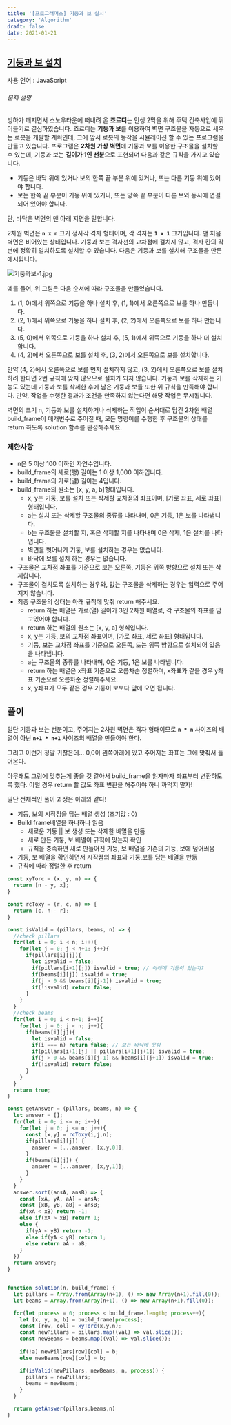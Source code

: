 ```yaml
---
title: '[프로그래머스] 기둥과 보 설치'
category: 'Algorithm'
draft: false
date: 2021-01-21
---
```


[기둥과 보 설치]: https://programmers.co.kr/learn/courses/30/lessons/60061

## [기둥과 보 설치]

사용 언어 : JavaScript

###### 문제 설명

빙하가 깨지면서 스노우타운에 떠내려 온 **죠르디**는 인생 2막을 위해 주택 건축사업에 뛰어들기로 결심하였습니다. 죠르디는 **기둥과 보**를 이용하여 벽면 구조물을 자동으로 세우는 로봇을 개발할 계획인데, 그에 앞서 로봇의 동작을 시뮬레이션 할 수 있는 프로그램을 만들고 있습니다.
프로그램은 **2차원 가상 벽면**에 기둥과 보를 이용한 구조물을 설치할 수 있는데, 기둥과 보는 **길이가 1인 선분**으로 표현되며 다음과 같은 규칙을 가지고 있습니다.

- 기둥은 바닥 위에 있거나 보의 한쪽 끝 부분 위에 있거나, 또는 다른 기둥 위에 있어야 합니다.
- 보는 한쪽 끝 부분이 기둥 위에 있거나, 또는 양쪽 끝 부분이 다른 보와 동시에 연결되어 있어야 합니다.

단, 바닥은 벽면의 맨 아래 지면을 말합니다.

2차원 벽면은 **`n x n`** 크기 정사각 격자 형태이며, 각 격자는 **`1 x 1`** 크기입니다. 맨 처음 벽면은 비어있는 상태입니다. 기둥과 보는 격자선의 교차점에 걸치지 않고, 격자 칸의 각 변에 정확히 일치하도록 설치할 수 있습니다. 다음은 기둥과 보를 설치해 구조물을 만든 예시입니다.

![기둥과보-1.jpg](https://grepp-programmers.s3.amazonaws.com/files/production/c453630fa0/834b86e5-6fd0-4d3c-8023-7f853ea4301f.jpg)

예를 들어, 위 그림은 다음 순서에 따라 구조물을 만들었습니다.

1. (1, 0)에서 위쪽으로 기둥을 하나 설치 후, (1, 1)에서 오른쪽으로 보를 하나 만듭니다.
2. (2, 1)에서 위쪽으로 기둥을 하나 설치 후, (2, 2)에서 오른쪽으로 보를 하나 만듭니다.
3. (5, 0)에서 위쪽으로 기둥을 하나 설치 후, (5, 1)에서 위쪽으로 기둥을 하나 더 설치합니다.
4. (4, 2)에서 오른쪽으로 보를 설치 후, (3, 2)에서 오른쪽으로 보를 설치합니다.

만약 (4, 2)에서 오른쪽으로 보를 먼저 설치하지 않고, (3, 2)에서 오른쪽으로 보를 설치하려 한다면 2번 규칙에 맞지 않으므로 설치가 되지 않습니다. 기둥과 보를 삭제하는 기능도 있는데 기둥과 보를 삭제한 후에 남은 기둥과 보들 또한 위 규칙을 만족해야 합니다. 만약, 작업을 수행한 결과가 조건을 만족하지 않는다면 해당 작업은 무시됩니다.

벽면의 크기 n, 기둥과 보를 설치하거나 삭제하는 작업이 순서대로 담긴 2차원 배열 build_frame이 매개변수로 주어질 때, 모든 명령어를 수행한 후 구조물의 상태를 return 하도록 solution 함수를 완성해주세요.

### 제한사항

- n은 5 이상 100 이하인 자연수입니다.
- build_frame의 세로(행) 길이는 1 이상 1,000 이하입니다.
- build_frame의 가로(열) 길이는 4입니다.
- build_frame의 원소는 [x, y, a, b]형태입니다.
  - x, y는 기둥, 보를 설치 또는 삭제할 교차점의 좌표이며, [가로 좌표, 세로 좌표] 형태입니다.
  - a는 설치 또는 삭제할 구조물의 종류를 나타내며, 0은 기둥, 1은 보를 나타냅니다.
  - b는 구조물을 설치할 지, 혹은 삭제할 지를 나타내며 0은 삭제, 1은 설치를 나타냅니다.
  - 벽면을 벗어나게 기둥, 보를 설치하는 경우는 없습니다.
  - 바닥에 보를 설치 하는 경우는 없습니다.
- 구조물은 교차점 좌표를 기준으로 보는 오른쪽, 기둥은 위쪽 방향으로 설치 또는 삭제합니다.
- 구조물이 겹치도록 설치하는 경우와, 없는 구조물을 삭제하는 경우는 입력으로 주어지지 않습니다.
- 최종 구조물의 상태는 아래 규칙에 맞춰 return 해주세요.
  - return 하는 배열은 가로(열) 길이가 3인 2차원 배열로, 각 구조물의 좌표를 담고있어야 합니다.
  - return 하는 배열의 원소는 [x, y, a] 형식입니다.
  - x, y는 기둥, 보의 교차점 좌표이며, [가로 좌표, 세로 좌표] 형태입니다.
  - 기둥, 보는 교차점 좌표를 기준으로 오른쪽, 또는 위쪽 방향으로 설치되어 있음을 나타냅니다.
  - a는 구조물의 종류를 나타내며, 0은 기둥, 1은 보를 나타냅니다.
  - return 하는 배열은 x좌표 기준으로 오름차순 정렬하며, x좌표가 같을 경우 y좌표 기준으로 오름차순 정렬해주세요.
  - x, y좌표가 모두 같은 경우 기둥이 보보다 앞에 오면 됩니다.



## 풀이

일단 기둥과 보는 선분이고, 주어지는 2차원 벽면은 격자 형태이므로 **`n * n`** 사이즈의 배열이 아닌 **`n+1 * n+1`** 사이즈의 배열을 만들어야 한다.

그리고 이런거 정말 귀찮은데... 0,0이 왼쪽아래에 있고 주어지는 좌표는 그에 맞춰서 들어온다. 

아무래도 그림에 맞추는게 좋을 것 같아서 build_frame을 읽자마자 좌표부터 변환하도록 했다. 이럴 경우 return 할 값도 좌표 변환을 해주어야 하니 까먹지 말자!

일단 전체적인 풀이 과정은 아래와 같다!

- 기둥, 보의 시작점을 담는 배열 생성 (초기값 : 0)
- Build frame배열을 하나하나 읽음
  - 새로운 기둥 || 보 생성 또는 삭제한 배열을 만듬
  - 새로 만든 기둥, 보 배열이 규칙에 맞는지 확인
  - 규칙을 충족하면 새로 만들어진 기둥, 보 배열을 기존의 기둥, 보에 덮어씌움
- 기둥, 보 배열을 확인하면서 시작점의 좌표와 기둥,보를 담는 배열을 만듦
- 규칙에 따라 정렬한 후 return



```js
const xyTorc = (x, y, n) => {
  return [n - y, x];
}

const rcToxy = (r, c, n) => {
  return [c, n - r];
}

const isValid = (pillars, beams, n) => {
  //check pillars
  for(let i = 0; i < n; i++){
    for(let j = 0; j < n+1; j++){
      if(pillars[i][j]){
        let isvalid = false;
        if(pillars[i+1][j]) isvalid = true; // 아래에 기둥이 있는가?
        if(beams[i][j]) isvalid = true;
        if(j > 0 && beams[i][j-1]) isvalid = true;
        if(!isvalid) return false;
      }
    }
  }
  //check beams
  for(let i = 0; i < n+1; i++){
    for(let j = 0; j < n; j++){
      if(beams[i][j]){
        let isvalid = false;
        if(i === n) return false; // 보는 바닥에 못함
        if(pillars[i+1][j] || pillars[i+1][j+1]) isvalid = true;
        if(j > 0 && beams[i][j-1] && beams[i][j+1]) isvalid = true;
        if(!isvalid) return false;
      }
    }
  }
  return true;
}

const getAnswer = (pillars, beams, n) => {
  let answer = [];
  for(let i = 0; i <= n; i++){
    for(let j = 0; j <= n; j++){
      const [x,y] = rcToxy(i,j,n);
      if(pillars[i][j]) {
        answer = [...answer, [x,y,0]];
      }
      if(beams[i][j]) {
        answer = [...answer, [x,y,1]];
      }
    }
  }
  answer.sort((ansA, ansB) => {
    const [xA, yA, aA] = ansA;
    const [xB, yB, aB] = ansB;
    if(xA < xB) return -1;
    else if(xA > xB) return 1;
    else {
      if(yA < yB) return -1;
      else if(yA < yB) return 1;
      else return aA - aB;
    }
  })
  return answer;
}


function solution(n, build_frame) {
  let pillars = Array.from(Array(n+1), () => new Array(n+1).fill(0));
  let beams = Array.from(Array(n+1), () => new Array(n+1).fill(0));

  for(let process = 0; process < build_frame.length; process++){
    let [x, y, a, b] = build_frame[process];
    const [row, col] = xyTorc(x,y,n);
    const newPillars = pillars.map((val) => val.slice());
    const newBeams = beams.map((val) => val.slice());
    
    if(!a) newPillars[row][col] = b;
    else newBeams[row][col] = b;

    if(isValid(newPillars, newBeams, n, process)) {
      pillars = newPillars;
      beams = newBeams;
    } 
  }

  return getAnswer(pillars,beams,n)
}
```

